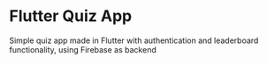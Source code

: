 # Flutter Quiz App
Simple quiz app made in Flutter with authentication and leaderboard functionality, using Firebase as backend
